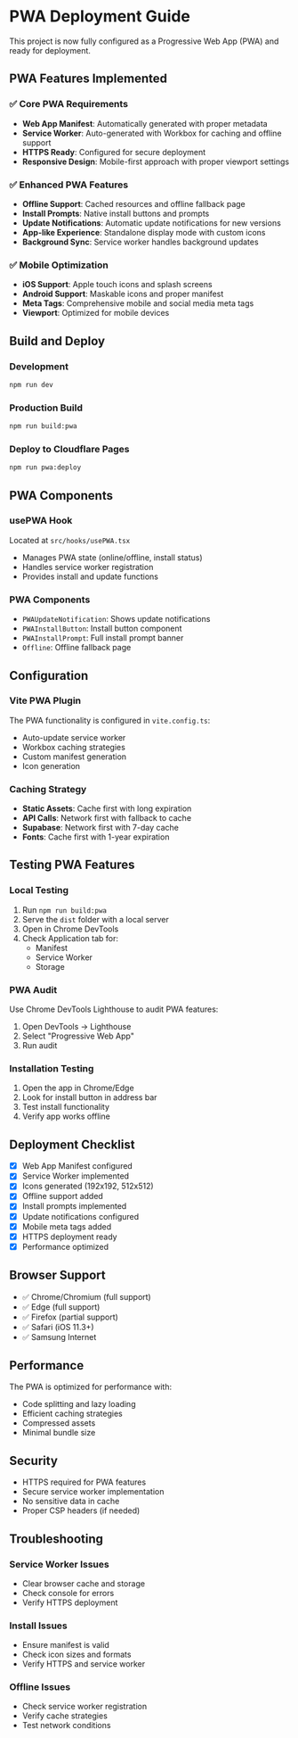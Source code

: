 # PWA Deployment Guide

This project is now fully configured as a Progressive Web App (PWA) and ready for deployment.

## PWA Features Implemented

### ✅ Core PWA Requirements
- **Web App Manifest**: Automatically generated with proper metadata
- **Service Worker**: Auto-generated with Workbox for caching and offline support
- **HTTPS Ready**: Configured for secure deployment
- **Responsive Design**: Mobile-first approach with proper viewport settings

### ✅ Enhanced PWA Features
- **Offline Support**: Cached resources and offline fallback page
- **Install Prompts**: Native install buttons and prompts
- **Update Notifications**: Automatic update notifications for new versions
- **App-like Experience**: Standalone display mode with custom icons
- **Background Sync**: Service worker handles background updates

### ✅ Mobile Optimization
- **iOS Support**: Apple touch icons and splash screens
- **Android Support**: Maskable icons and proper manifest
- **Meta Tags**: Comprehensive mobile and social media meta tags
- **Viewport**: Optimized for mobile devices

## Build and Deploy

### Development
```bash
npm run dev
```

### Production Build
```bash
npm run build:pwa
```

### Deploy to Cloudflare Pages
```bash
npm run pwa:deploy
```

## PWA Components

### usePWA Hook
Located at `src/hooks/usePWA.tsx`
- Manages PWA state (online/offline, install status)
- Handles service worker registration
- Provides install and update functions

### PWA Components
- `PWAUpdateNotification`: Shows update notifications
- `PWAInstallButton`: Install button component
- `PWAInstallPrompt`: Full install prompt banner
- `Offline`: Offline fallback page

## Configuration

### Vite PWA Plugin
The PWA functionality is configured in `vite.config.ts`:
- Auto-update service worker
- Workbox caching strategies
- Custom manifest generation
- Icon generation

### Caching Strategy
- **Static Assets**: Cache first with long expiration
- **API Calls**: Network first with fallback to cache
- **Supabase**: Network first with 7-day cache
- **Fonts**: Cache first with 1-year expiration

## Testing PWA Features

### Local Testing
1. Run `npm run build:pwa`
2. Serve the `dist` folder with a local server
3. Open in Chrome DevTools
4. Check Application tab for:
   - Manifest
   - Service Worker
   - Storage

### PWA Audit
Use Chrome DevTools Lighthouse to audit PWA features:
1. Open DevTools → Lighthouse
2. Select "Progressive Web App"
3. Run audit

### Installation Testing
1. Open the app in Chrome/Edge
2. Look for install button in address bar
3. Test install functionality
4. Verify app works offline

## Deployment Checklist

- [x] Web App Manifest configured
- [x] Service Worker implemented
- [x] Icons generated (192x192, 512x512)
- [x] Offline support added
- [x] Install prompts implemented
- [x] Update notifications configured
- [x] Mobile meta tags added
- [x] HTTPS deployment ready
- [x] Performance optimized

## Browser Support

- ✅ Chrome/Chromium (full support)
- ✅ Edge (full support)
- ✅ Firefox (partial support)
- ✅ Safari (iOS 11.3+)
- ✅ Samsung Internet

## Performance

The PWA is optimized for performance with:
- Code splitting and lazy loading
- Efficient caching strategies
- Compressed assets
- Minimal bundle size

## Security

- HTTPS required for PWA features
- Secure service worker implementation
- No sensitive data in cache
- Proper CSP headers (if needed)

## Troubleshooting

### Service Worker Issues
- Clear browser cache and storage
- Check console for errors
- Verify HTTPS deployment

### Install Issues
- Ensure manifest is valid
- Check icon sizes and formats
- Verify HTTPS and service worker

### Offline Issues
- Check service worker registration
- Verify cache strategies
- Test network conditions
